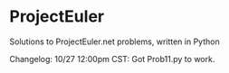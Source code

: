 # ProjectEuler
Solutions to ProjectEuler.net problems, written in Python

Changelog:
  10/27 12:00pm CST: Got Prob11.py to work.
